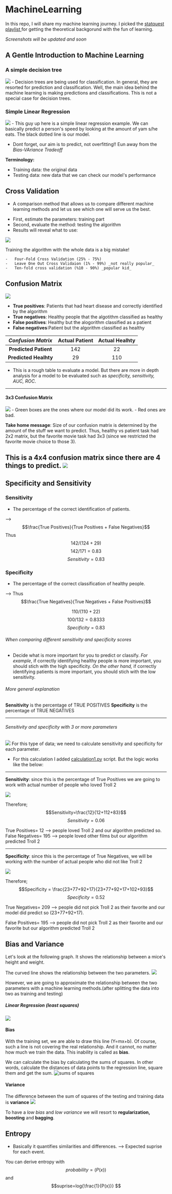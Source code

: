 # MachineLearning
 In this repo, I will share my machine learning journey. I picked the <a href="https://www.youtube.com/watch?v=Gv9_4yMHFhI&list=PLblh5JKOoLUICTaGLRoHQDuF_7q2GfuJF">statquest playlist </a> for getting the theoretical backgorund with the fun of learning.

 _Screenshots will be updated and soon_


 ## A Gentle Introduction to Machine Learning
 ### A simple decision tree
 <img src="https://imgur.com/ANj6v3G.png">
    - Decision trees are being used for classification. In general, they are resorted for prediction and classification. Well, the main idea behind the machine learning is making predictions and classifications. This is not a special case for decision trees.

### Simple Linear Regression
 <img src="https://imgur.com/8NblKmM.png">
 - This guy up here is a simple linear regression example. We can basically predict a person's speed by looking at the amount of yam s/he eats. The black dotted line is our model.

 - Dont forget, our aim is to predict, not overfitting!! Eun away from the _Bias-VAriance Tradeoff_

<strong>Terminology:</strong>
- Training data: the original data
- Testing data: new data that we can check our model's performance


## Cross Validation
- A comparison method that allows us to compare different machine learning methods and let us see which one will serve us the best.

* First, estimate the parameters: training part
* Second, evaluate the method:  testing the algorithm 
* Results will reveal what to use:
<img src="https://imgur.com/ks7yCRI.png">

Training the algorithm with the whole data is a big mistake!

    -   Four-Fold Cross Validation (25% - 75%)
    -   Leave One Out Cross Validaion (1% - 99%) _not really popular_
    -   Ten-fold cross validation (%10 - 90%) _popular kid_ 

## Confusion Matrix
<img src="https://imgur.com/kMzrXSg.png">

- **True positives**: Patients that had heart disease and correctly identified by the algorithm  
- **True negatives**: Healthy people that the algotithm classified as healthy 
- **False positives**: Healthy but the alogorithm classified as a patient 
- **False negatives**:Patient but the algorithm classified as healthy

| _Confusion Matrix_ 	| **Actual Patient** 	| **Actual Healhty** 	|
|:---:	|:---:	|:---:	|
| **Predicted Patient** 	| 142 	| 22 	|
| **Predicted Healhty** 	| 29 	| 110 	|

- This is a rough table to evaluate a model. But there are more in depth analysis for a model to be evaluated such as _specificity, sensitivity, AUC, ROC_.

---
#### 3x3 Confusion Matrix
<img src="https://imgur.com/rXdNlz6.png">
-   Green boxes are the ones where our model did its work.
-   Red ones are bad.

**Take home message**: Size of our confusion matrix is determined by the amount of the stuff we want to predict. Thus, healthy vs patient task had 2x2 matrix, but the favorite movie task had 3x3 (since we restricted the favorite movie choice to those 3).

<a> This is a 4x4 confusion matrix since there are 4 things to predict.
  <img src="https://imgur.com/MRtg2zA.png" />
</a>
---

## Specificity and Sensitivity
### Sensitivity
- The percentage of the correct identification of patients.

--> $$\frac{True Positives}{True Positives + False Negatives}$$
Thus $$142 / (124+29)$$
$$142/171 = 0.83$$
$$Sensitivity= 0.83$$

### Specificity
- The percentage of the correct classification of healthy people.

--> Thus $$\frac{True Negatives}{True Negatives + False Positives}$$

$$110 / (110+22)$$
$$100/132 = 0.8333$$
$$Specificity=0.83$$

###### When comparing different sensitivity and specificity scores
- Decide what is more important for you to predict or classify.
_For example_, if correctly identifying healthy people is more important, you should stich with the high specificity.
_On the other hand,_ if correctly identifying patients is more important, you should stich with the low sensitivity.

###### More general explanation
**Sensitivity** is the percentage of TRUE POSITIVES
**Specificity** is the percentage of TRUE NEGATIVES

---
###### Sensitivity and specificity with 3 or more parameters
  <img src="https://imgur.com/bTRcWnU.png" /> 
 For this type of data; we need to calculate sensitivity and specificity for each parameter.

- For this calculation I added <a href="calculation1.py">calculation1.py</a> script. But the logic works like the below: 
---

**Sensitivity**: since this is the percentage of True Positives we are going to work with actual number of people who loved Troll 2

<img src="https://imgur.com/zwUTjOr.png" />

Therefore; $$Sensitivity=\frac{12}{12+112+83}$$
$$Sensitivity= 0.06$$

True Positives= 12 --> people loved Troll 2 and our algorithm predicted so. 
False Negatives= 195 --> people loved other films but our algorithm predicted Troll 2

---
**Specificity**: since this is the percentage of True Negatives, we will be working with the number of actual people who did not like Troll 2

<img src="https://imgur.com/ejV74vP.png"/>

Therefore; $$Specificity = \frac{23+77+92+17}{23+77+92+17+102+93}$$
$$Specificity=0.52$$

True Negatives= 209 --> people did not pick Troll 2 as their favorite and our model did predict so (23+77+92+17).

False Positives= 195 --> people did not pick Troll 2 as their favorite and our favorite but our algorithm predicted Troll 2

## Bias and Variance
Let's look at the following graph. It shows the relationship between a mice's height and weight.

<a> The curved line shows the relationship between the two parameters.
<img src="https://imgur.com/2QJuac9.png" /> 
</a>

However, we are going to approximate the relationship between the two parameters with a machine learning methods.(after splitting the data into two as training and testing)

##### Linear Regression (least squares)
<img src="https://imgur.com/rSR2cG1.png">

#### Bias
With the training set, we are able to draw this line (Y=mx+b).
Of course, such a line is not covering the real relationship. And it cannot, no matter how much we train the data. This inability is called as **bias**.

We can calculate the bias by calculating the sums of squares. In other words, calculate the distances of data points to the regression line, square them and get the sum.
<img src="https://imgur.com/D8aLP2z.png" alt="sums of squares" />

#### Variance
The difference between the sum of squares of the testing and training data is **variance**
<img src="https://imgur.com/ukvUK85.png" />

To have a _low bias_ and _low variance_ we will resort to **regularization, boosting** and **bagging**.

## Entropy
- Basically it quantifies similarities and differences.
--> Expected suprise for each event.

You can derive entropy with 
$$probability= (P(x))$$ 
and $$suprise=log{\frac{1}{P(x)}} $$
